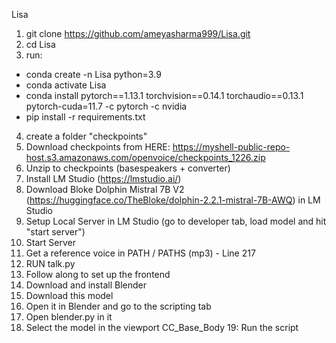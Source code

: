 Lisa

1. git clone https://github.com/ameyasharma999/Lisa.git
2. cd Lisa
3. run:
- conda create -n Lisa python=3.9
- conda activate Lisa
- conda install pytorch==1.13.1 torchvision==0.14.1 torchaudio==0.13.1 pytorch-cuda=11.7 -c pytorch -c nvidia
- pip install -r requirements.txt
4. create a folder "checkpoints"
5. Download checkpoints from HERE: https://myshell-public-repo-host.s3.amazonaws.com/openvoice/checkpoints_1226.zip
6. Unzip to checkpoints (basespeakers + converter)
7. Install LM Studio (https://lmstudio.ai/)
8. Download Bloke Dolphin Mistral 7B V2 (https://huggingface.co/TheBloke/dolphin-2.2.1-mistral-7B-AWQ) in LM Studio
9. Setup Local Server in LM Studio (go to developer tab, load model and hit "start server")
10. Start Server
11. Get a reference voice in PATH / PATHS (mp3) - Line 217
12. RUN talk.py
13. Follow along to set up the frontend
14. Download and install Blender
15. Download this model
16. Open it in Blender and go to the scripting tab
17. Open blender.py in it
18. Select the model in the viewport CC_Base_Body
19: Run the script    

